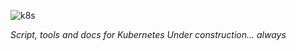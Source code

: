 ![k8s](https://user-images.githubusercontent.com/35708820/82477279-a662de00-9aa5-11ea-894c-2393c3a2c737.png)


*Script, tools and docs for Kubernetes*
*Under construction... always*
